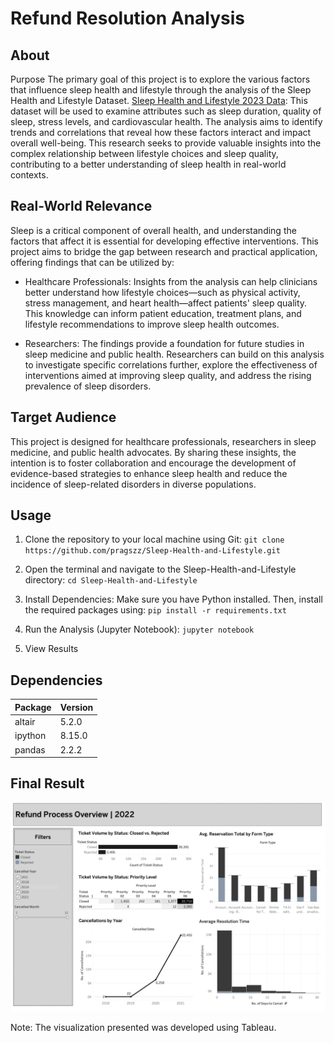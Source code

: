 # Refund Resolution Analysis
## About 

Purpose
The primary goal of this project is to explore the various factors that influence sleep health and lifestyle through the analysis of the Sleep Health and Lifestyle Dataset. [Sleep Health and Lifestyle 2023 Data](https://www.kaggle.com/datasets/uom190346a/sleep-health-and-lifestyle-dataset):  This dataset will be used to examine attributes such as sleep duration, quality of sleep, stress levels, and cardiovascular health. The analysis aims to identify trends and correlations that reveal how these factors interact and impact overall well-being. This research seeks to provide valuable insights into the complex relationship between lifestyle choices and sleep quality, contributing to a better understanding of sleep health in real-world contexts.

## Real-World Relevance
Sleep is a critical component of overall health, and understanding the factors that affect it is essential for developing effective interventions. This project aims to bridge the gap between research and practical application, offering findings that can be utilized by:

- Healthcare Professionals: Insights from the analysis can help clinicians better understand how lifestyle choices—such as physical activity, stress management, and heart health—affect patients' sleep quality. This knowledge can inform patient education, treatment plans, and lifestyle recommendations to improve sleep health outcomes.

- Researchers: The findings provide a foundation for future studies in sleep medicine and public health. Researchers can build on this analysis to investigate specific correlations further, explore the effectiveness of interventions aimed at improving sleep quality, and address the rising prevalence of sleep disorders.

## Target Audience
This project is designed for healthcare professionals, researchers in sleep medicine, and public health advocates. By sharing these insights, the intention is to foster collaboration and encourage the development of evidence-based strategies to enhance sleep health and reduce the incidence of sleep-related disorders in diverse populations.

## Usage

1. Clone the repository to your local machine using Git:
`git clone https://github.com/pragszz/Sleep-Health-and-Lifestyle.git`

2. Open the terminal and navigate to the Sleep-Health-and-Lifestyle directory:
`cd Sleep-Health-and-Lifestyle`

3. Install Dependencies: Make sure you have Python installed. Then, install the required packages using:
`pip install -r requirements.txt`

4. Run the Analysis (Jupyter Notebook):
`jupyter notebook`

5. View Results

## Dependencies

| Package           | Version   |
|-------------------|-----------|
| altair            | 5.2.0     |
| ipython           | 8.15.0    |
| pandas            | 2.2.2     |

## Final Result

![Overall Refund Process Analysis Report](dashboard/refund.png)

Note: The visualization presented was developed using Tableau.
